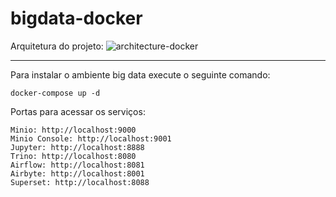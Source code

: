 # bigdata-docker

Arquitetura do projeto:
![architecture-docker](https://user-images.githubusercontent.com/40548889/206875691-757ee5f3-c9af-40be-96f6-e1f385b00412.png)



---

Para instalar o ambiente big data execute o seguinte comando:

```
docker-compose up -d
```

Portas para acessar os serviços:

```
Minio: http://localhost:9000
Minio Console: http://localhost:9001
Jupyter: http://localhost:8888
Trino: http://localhost:8080
Airflow: http://localhost:8081
Airbyte: http://localhost:8001
Superset: http://localhost:8088
```
